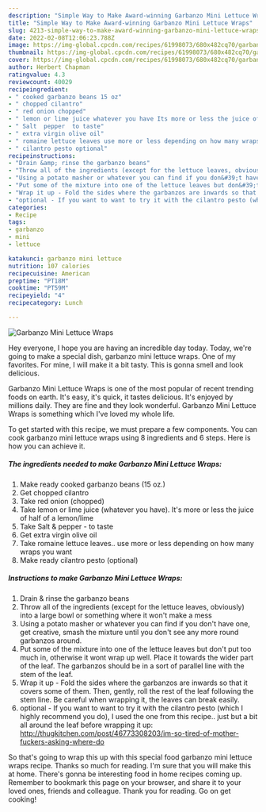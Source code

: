 ```yaml
---
description: "Simple Way to Make Award-winning Garbanzo Mini Lettuce Wraps"
title: "Simple Way to Make Award-winning Garbanzo Mini Lettuce Wraps"
slug: 4213-simple-way-to-make-award-winning-garbanzo-mini-lettuce-wraps
date: 2022-02-08T12:06:23.788Z
image: https://img-global.cpcdn.com/recipes/61998073/680x482cq70/garbanzo-mini-lettuce-wraps-recipe-main-photo.jpg
thumbnail: https://img-global.cpcdn.com/recipes/61998073/680x482cq70/garbanzo-mini-lettuce-wraps-recipe-main-photo.jpg
cover: https://img-global.cpcdn.com/recipes/61998073/680x482cq70/garbanzo-mini-lettuce-wraps-recipe-main-photo.jpg
author: Herbert Chapman
ratingvalue: 4.3
reviewcount: 40029
recipeingredient:
- " cooked garbanzo beans 15 oz"
- " chopped cilantro"
- " red onion chopped"
- " lemon or lime juice whatever you have Its more or less the juice of half of a lemonlime"
- " Salt  pepper  to taste"
- " extra virgin olive oil"
- " romaine lettuce leaves use more or less depending on how many wraps you want"
- " cilantro pesto optional"
recipeinstructions:
- "Drain &amp; rinse the garbanzo beans"
- "Throw all of the ingredients (except for the lettuce leaves, obviously) into a large bowl or something where it won&#39;t make a mess"
- "Using a potato masher or whatever you can find if you don&#39;t have one, get creative, smash the mixture until you don&#39;t see any more round garbanzos around."
- "Put some of the mixture into one of the lettuce leaves but don&#39;t put too much in, otherwise it wont wrap up well. Place it towards the wider part of the leaf. The garbanzos should be in a sort of parallel line with the stem of the leaf."
- "Wrap it up - Fold the sides where the garbanzos are inwards so that it covers some of them. Then, gently, roll the rest of the leaf following the stem line. Be careful when wrapping it, the leaves can break easily."
- "optional - If you want to want to try it with the cilantro pesto (which I highly recommend you do), I used the one from this recipe.. just but a bit all around the leaf before wrapping it up: http://thugkitchen.com/post/46773308203/im-so-tired-of-mother-fuckers-asking-where-do"
categories:
- Recipe
tags:
- garbanzo
- mini
- lettuce

katakunci: garbanzo mini lettuce 
nutrition: 107 calories
recipecuisine: American
preptime: "PT18M"
cooktime: "PT59M"
recipeyield: "4"
recipecategory: Lunch

---
```



![Garbanzo Mini Lettuce Wraps](https://img-global.cpcdn.com/recipes/61998073/680x482cq70/garbanzo-mini-lettuce-wraps-recipe-main-photo.jpg)

Hey everyone, I hope you are having an incredible day today. Today, we're going to make a special dish, garbanzo mini lettuce wraps. One of my favorites. For mine, I will make it a bit tasty. This is gonna smell and look delicious.

Garbanzo Mini Lettuce Wraps is one of the most popular of recent trending foods on earth. It's easy, it's quick, it tastes delicious. It's enjoyed by millions daily. They are fine and they look wonderful. Garbanzo Mini Lettuce Wraps is something which I've loved my whole life.




To get started with this recipe, we must prepare a few components. You can cook garbanzo mini lettuce wraps using 8 ingredients and 6 steps. Here is how you can achieve it.

<!--inarticleads1-->

##### The ingredients needed to make Garbanzo Mini Lettuce Wraps:

1. Make ready  cooked garbanzo beans (15 oz.)
1. Get  chopped cilantro
1. Take  red onion (chopped)
1. Take  lemon or lime juice (whatever you have). It&#39;s more or less the juice of half of a lemon/lime
1. Take  Salt &amp; pepper - to taste
1. Get  extra virgin olive oil
1. Take  romaine lettuce leaves.. use more or less depending on how many wraps you want
1. Make ready  cilantro pesto (optional)




<!--inarticleads2-->

##### Instructions to make Garbanzo Mini Lettuce Wraps:

1. Drain &amp; rinse the garbanzo beans
1. Throw all of the ingredients (except for the lettuce leaves, obviously) into a large bowl or something where it won&#39;t make a mess
1. Using a potato masher or whatever you can find if you don&#39;t have one, get creative, smash the mixture until you don&#39;t see any more round garbanzos around.
1. Put some of the mixture into one of the lettuce leaves but don&#39;t put too much in, otherwise it wont wrap up well. Place it towards the wider part of the leaf. The garbanzos should be in a sort of parallel line with the stem of the leaf.
1. Wrap it up - Fold the sides where the garbanzos are inwards so that it covers some of them. Then, gently, roll the rest of the leaf following the stem line. Be careful when wrapping it, the leaves can break easily.
1. optional - If you want to want to try it with the cilantro pesto (which I highly recommend you do), I used the one from this recipe.. just but a bit all around the leaf before wrapping it up: http://thugkitchen.com/post/46773308203/im-so-tired-of-mother-fuckers-asking-where-do




So that's going to wrap this up with this special food garbanzo mini lettuce wraps recipe. Thanks so much for reading. I'm sure that you will make this at home. There's gonna be interesting food in home recipes coming up. Remember to bookmark this page on your browser, and share it to your loved ones, friends and colleague. Thank you for reading. Go on get cooking!
